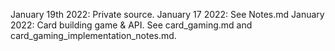 January 19th 2022: Private source.
January 17 2022: See Notes.md
January 2022: Card building game & API. See card_gaming.md and card_gaming_implementation_notes.md.